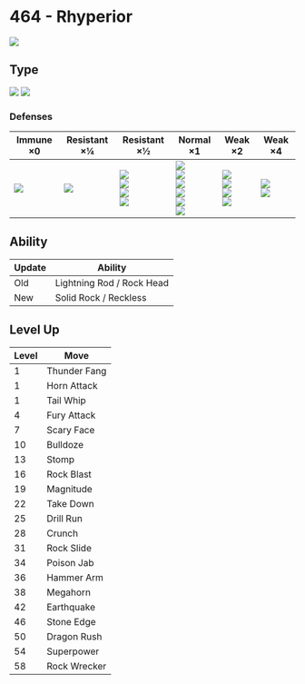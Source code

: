 # 464 - Rhyperior
![][464]

## Type

![][ground]  ![][rock]

### Defenses

Immune ×0 | Resistant ×¼ | Resistant ×½ | Normal ×1 | Weak ×2 | Weak ×4
---       | ---          | ---          | ---       | ---     | ---
![][electric]<br> | ![][poison]<br> | ![][normal]<br> ![][flying]<br> ![][rock]<br> ![][fire]<br> | ![][bug]<br> ![][ghost]<br> ![][psychic]<br> ![][dragon]<br> ![][dark]<br> ![][fairy]<br> | ![][fighting]<br> ![][ground]<br> ![][steel]<br> ![][ice]<br> | ![][water]<br> ![][grass]<br> | 

## Ability

Update | Ability
---    | ---
Old    | Lightning Rod / Rock Head
New    | Solid Rock / Reckless

## Level Up

Level | Move
---   | ---
  1   | Thunder Fang
  1   | Horn Attack
  1   | Tail Whip
  4   | Fury Attack
  7   | Scary Face
 10   | Bulldoze
 13   | Stomp
 16   | Rock Blast
 19   | Magnitude
 22   | Take Down
 25   | Drill Run
 28   | Crunch
 31   | Rock Slide
 34   | Poison Jab
 36   | Hammer Arm
 38   | Megahorn
 42   | Earthquake
 46   | Stone Edge
 50   | Dragon Rush
 54   | Superpower
 58   | Rock Wrecker

[464]: ../img/pokemon/464.png
[normal]: ../img/types/normal.png
[fire]: ../img/types/fire.png
[fighting]: ../img/types/fighting.png
[water]: ../img/types/water.png
[flying]: ../img/types/flying.png
[grass]: ../img/types/grass.png
[poison]: ../img/types/poison.png
[electric]: ../img/types/electric.png
[ground]: ../img/types/ground.png
[psychic]: ../img/types/psychic.png
[rock]: ../img/types/rock.png
[ice]: ../img/types/ice.png
[bug]: ../img/types/bug.png
[dragon]: ../img/types/dragon.png
[ghost]: ../img/types/ghost.png
[dark]: ../img/types/dark.png
[steel]: ../img/types/steel.png
[fairy]: ../img/types/fairy.png
